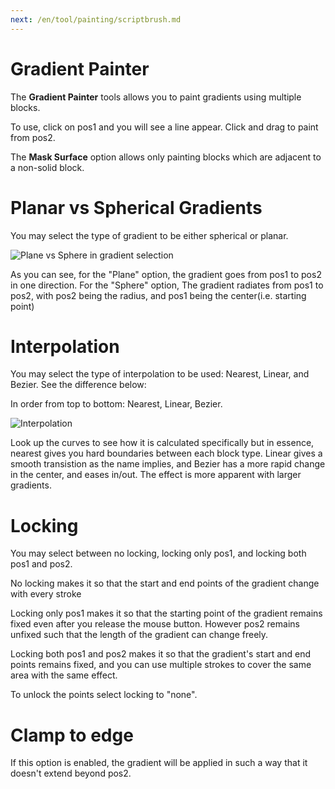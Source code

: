 ```yaml
---
next: /en/tool/painting/scriptbrush.md
---
```


# Gradient Painter

The **Gradient Painter** tools allows you to paint gradients using multiple blocks.

To use, click on pos1 and you will see a line appear. Click and drag to paint from pos2.

The **Mask Surface** option allows only painting blocks which are adjacent to a non-solid block.

# Planar vs Spherical Gradients

You may select the type of gradient to be either spherical or planar.

![Plane vs Sphere in gradient selection](https://cdn.discordapp.com/attachments/1012669638578020403/1153873402931724417/2023-09-19_21.46.32.png)

As you can see, for the "Plane" option, the gradient goes from pos1 to pos2 in one direction. For the "Sphere" option, The gradient radiates from pos1 to pos2, with pos2 being the radius, and pos1 being the center(i.e. starting point)

# Interpolation

You may select the type of interpolation to be used: Nearest, Linear, and Bezier. See the difference below:

In order from top to bottom: Nearest, Linear, Bezier.

![Interpolation](https://cdn.discordapp.com/attachments/1012669638578020403/1153874160502722641/2023-09-19_21.24.42.png)

Look up the curves to see how it is calculated specifically but in essence, nearest gives you hard boundaries between each block type. Linear gives a smooth transistion as the name implies, and Bezier has a more rapid change in the center, and eases in/out. The effect is more apparent with larger gradients.

# Locking

You may select between no locking, locking only pos1, and locking both pos1 and pos2.

No locking makes it so that the start and end points of the gradient change with every stroke

Locking only pos1 makes it so that the starting point of the gradient remains fixed even after you release the mouse button. However pos2 remains unfixed such that the length of the gradient can change freely.

Locking both pos1 and pos2 makes it so that the gradient's start and end points remains fixed, and you can use multiple strokes to cover the same area with the same effect.

To unlock the points select locking to "none".

# Clamp to edge

If this option is enabled, the gradient will be applied in such a way that it doesn't extend beyond pos2.
